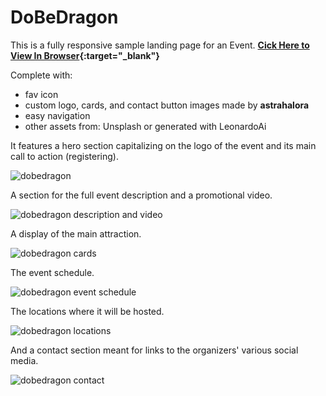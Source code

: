 # DoBeDragon
This is a fully responsive sample landing page for an Event. **[Cick Here to View In Browser](https://astrahalora.github.io/dobedragon){:target="_blank"}**

Complete with:
- fav icon
- custom logo, cards, and contact button images made by **astrahalora**
- easy navigation
- other assets from: Unsplash or generated with LeonardoAi

It features a hero section capitalizing on the logo of the event and its main call to action (registering). 

![dobedragon](https://images2.imgbox.com/b0/d3/z0VzzDdO_o.png)

A section for the full event description and a promotional video. 

![dobedragon description and video](https://images2.imgbox.com/be/7d/hk16vSB0_o.jpg)

A display of the main attraction. 

![dobedragon cards](https://images2.imgbox.com/1a/42/V2NNck3p_o.jpg)

The event schedule. 

![dobedragon event schedule](https://images2.imgbox.com/58/d0/FtpT4G1l_o.jpg)

The locations where it will be hosted. 

![dobedragon locations](https://images2.imgbox.com/85/59/6udl6nBc_o.jpg)

And a contact section meant for links to the organizers' various social media. 

![dobedragon contact](https://images2.imgbox.com/be/19/uhcgXO2k_o.jpg)
